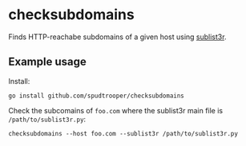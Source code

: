 # checksubdomains

Finds HTTP-reachabe subdomains of a given host using [sublist3r](https://github.com/aboul3la/Sublist3r).

## Example usage

Install:

```
go install github.com/spudtrooper/checksubdomains
```

Check the subcomains of `foo.com` where the sublist3r main file is `/path/to/sublist3r.py`:

```
checksubdomains --host foo.com --sublist3r /path/to/sublist3r.py
```